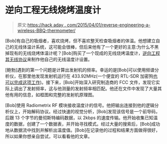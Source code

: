 # 逆向工程无线烧烤温度计

> 原文:[https://hack aday . com/2015/04/01/reverse-engineering-a-wireless-BBQ-thermometer/](https://hackaday.com/2015/04/01/reverse-engineering-a-wireless-bbq-thermometer/)

[Bob]有自己的吸烟者，喜欢烧烤，但不喜欢整天检查吸烟者的体温。他想建立自己的无线体温计系统，这可能会很棒，但后来他有了一个更好的主意:为什么不黑掉现有的无线烧烤体温计呢？[Bob]购买了一个现成的无线烧烤温度计，[逆向工程其无线协议](http://hackaday.io/project/4690-reverse-engineering-the-maverick-et-732)来制作他自己的无线温度计设置。

[鲍勃]遇到的第一个问题是计算出发射机的频率。幸运的是[Bob]可以使用频谱分析仪，在那里他发现发射机运行在 433.92MHz(一个便宜的 RTL-SDR 加密狗[也可以完成这项工作](http://hackaday.com/2014/11/19/rtl-sdr-as-a-spectrum-analyzer/))。接下来，[Bob]开始深入研究制造商的 FCC 文件，发现它实际上调出了发射频率，这与他测量的发射频率相匹配。他还在文件中发现了大量其他有用的信息，如框图和完整的发射机原理图。

[Bob]使用 Radiometrix RF 模块接收温度计的信号。他把输出连接到他的逻辑分析仪上，开始解码协议。经过快速的视觉分析，[Bob]发现该信号是一个前导码，后跟 13 个字节的曼彻斯特编码数据，以 2kbps 的速度传输。他开始收集已知温度的数据，创建了一个数据表，并开始寻找模式。经过大量的搜索后，[Bob]成功地从数据流中找到并解析出温度值。[Bob]在记录他的过程和结果方面做得很好，所以如果你想亲自尝试，可以看看他的文章。